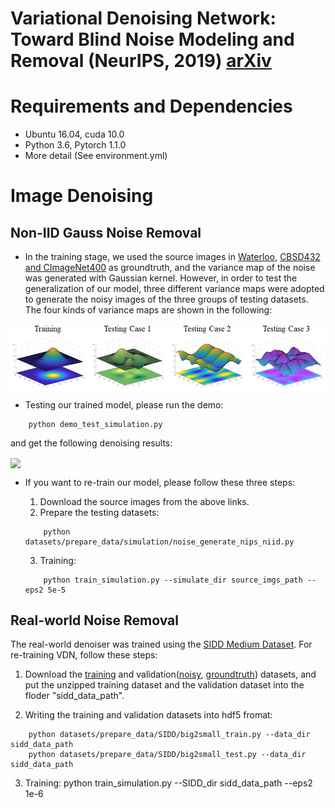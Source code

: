 # Variational Denoising Network: Toward Blind Noise Modeling and Removal (NeurIPS, 2019) [arXiv](https://arxiv.org/pdf/1908.11314v2.pdf)
# Requirements and Dependencies
* Ubuntu 16.04, cuda 10.0
* Python 3.6, Pytorch 1.1.0
* More detail (See environment.yml)

# Image Denoising
## Non-IID Gauss Noise Removal
* In the training stage, we used the source images in [Waterloo](https://ece.uwaterloo.ca/~k29ma/exploration/),
[CBSD432 and CImageNet400](https://drive.google.com/folderview?id=0B-_yeZDtQSnobXIzeHV5SjY5NzA&usp=sharing) as groundtruth,
and the variance map of the noise was generated with Gaussian kernel. However, in order to test the generalization of our model,
three different variance maps were adopted to generate the noisy images of the three groups of testing datasets. The four kinds
of variance maps are shown in the following:

<img src="./figs/sigmaMap.png" align=center />

* Testing our trained model, please run the demo:
```
    python demo_test_simulation.py
```
  and get the following denoising results:

<img src="./figs/simulation.eps" align=center />

* If you want to re-train our model, please follow these three steps:

    1. Download the source images from the above links.
    2. Prepare the testing datasets:
    ```
        python datasets/prepare_data/simulation/noise_generate_nips_niid.py
    ```
    3. Training:
    ```
        python train_simulation.py --simulate_dir source_imgs_path --eps2 5e-5
    ```

## Real-world Noise Removal

The real-world denoiser was trained using the [SIDD Medium Dataset](https://www.eecs.yorku.ca/~kamel/sidd/dataset.php). For re-training VDN, follow these steps:
1. Download the [training](ftp://sidd_user:sidd_2018@130.63.97.225/SIDD_Medium_Srgb.zip) and validation([noisy](ftp://sidd_user:sidd_2018@130.63.97.225/SIDD_Blocks/ValidationNoisyBlocksSrgb.mat), [groundtruth](ftp://sidd_user:sidd_2018@130.63.97.225/SIDD_Blocks/ValidationGtBlocksSrgb.mat)) datasets, and put the unzipped training
dataset and the validation dataset into the floder "sidd_data_path".

2. Writing the training and validation datasets into hdf5 fromat:
```
    python datasets/prepare_data/SIDD/big2small_train.py --data_dir sidd_data_path
    python datasets/prepare_data/SIDD/big2small_test.py --data_dir sidd_data_path
```
3. Training:
    python train_simulation.py --SIDD_dir sidd_data_path --eps2 1e-6

